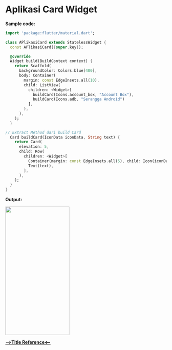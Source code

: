 # Aplikasi Card Widget

__Sample code:__

```dart
import 'package:flutter/material.dart';

class APlikasiCard extends StatelessWidget {
  const APlikasiCard({super.key});

  @override
  Widget build(BuildContext context) {
    return Scaffold(
      backgroundColor: Colors.blue[400],
      body: Container(
        margin: const EdgeInsets.all(10),
        child: ListView(
          children: <Widget>[
            buildCard(Icons.account_box, "Account Box"),
            buildCard(Icons.adb, "Serangga Android")
          ],
        ),
      ),
    );
  }

// Extract Method dari build Card
  Card buildCard(IconData iconData, String text) {
    return Card(
      elevation: 5,
      child: Row(
        children: <Widget>[
          Container(margin: const EdgeInsets.all(5), child: Icon(iconData)),
          Text(text),
        ],
      ),
    );
  }
}

```

__Output:__

<img src="https://user-images.githubusercontent.com/88677064/189570488-6e2ef4ba-9310-4253-be19-624d349b6a24.png" width="200" height="400">

[__-->Title Reference<--__]()
